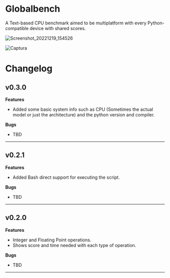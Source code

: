 # Globalbench
A Text-based CPU benchmark aimed to be multiplatform with every Python-compatible device with shared scores.

![Screenshot_20221219_154526](https://user-images.githubusercontent.com/84983282/208451891-6f926fb8-eed7-4fd7-bddc-f1faea1e3ab3.png)

![Captura](https://user-images.githubusercontent.com/84983282/208455068-3876e2f0-acf5-445f-8a0a-18416c8d2a8b.PNG)

# Changelog

<h2>v0.3.0</h2>

<b>Features</b>

- Added some basic system info such as CPU (Sometimes the actual model or just the architecture) and the python version and compiler.

<b>Bugs</b>

- TBD

<hr>

<h2>v0.2.1</h2>

<b>Features</b>

- Added Bash direct support for executing the script.

<b>Bugs</b>

- TBD

<hr>

<h2>v0.2.0</h2>

<b>Features</b>

- Integer and Floating Point operations.
- Shows score and time needed with each type of operation.

<b>Bugs</b>

- TBD

<hr>
